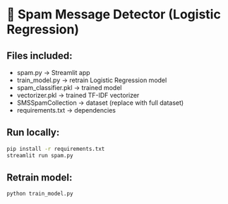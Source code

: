 # 📩 Spam Message Detector (Logistic Regression)

## Files included:
- spam.py → Streamlit app
- train_model.py → retrain Logistic Regression model
- spam_classifier.pkl → trained model
- vectorizer.pkl → trained TF-IDF vectorizer
- SMSSpamCollection → dataset (replace with full dataset)
- requirements.txt → dependencies

## Run locally:
```bash
pip install -r requirements.txt
streamlit run spam.py
```

## Retrain model:
```bash
python train_model.py
```
